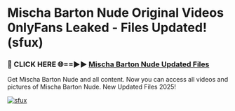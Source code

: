 # Mischa Barton Nude Original Videos 0nlyFans Leaked - Files Updated! (sfux)

<h3>🔴 CLICK HERE 🌐==►► <a href="https://tinyurl.com/yrmya6cz" rel="nofollow">Mischa Barton Nude Updated Files</a></h3>

Get Mischa Barton Nude and all content. Now you can access all videos and pictures of Mischa Barton Nude. New Updated Files 2025!

[![sfux](https://i.imgur.com/FMdXYCs.gif)](https://tinyurl.com/yrmya6cz)
